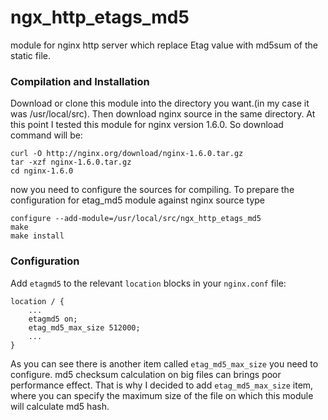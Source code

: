 ngx_http_etags_md5
===================

module for nginx http server which replace Etag value with md5sum of the static file.

### Compilation and Installation
Download or clone this module into the directory you want.(in my case it was /usr/local/src). Then download nginx source in the same directory. At this point I tested this module for nginx version 1.6.0. So download command will be:

    curl -O http://nginx.org/download/nginx-1.6.0.tar.gz
    tar -xzf nginx-1.6.0.tar.gz
    cd nginx-1.6.0
now you need to configure the sources for compiling. To prepare the configuration for etag_md5 module against nginx source type

    configure --add-module=/usr/local/src/ngx_http_etags_md5
    make 
    make install

### Configuration
Add `etagmd5` to the relevant `location` blocks in your `nginx.conf` file:

    location / {
        ...
        etagmd5 on;
        etag_md5_max_size 512000;
        ...
    }
As you can see there is another item called `etag_md5_max_size` you need to configure. md5 checksum calculation on big files can brings poor performance effect. That is why I decided to add `etag_md5_max_size` item, where you can specify the maximum size of the file on which this module will calculate md5 hash.
